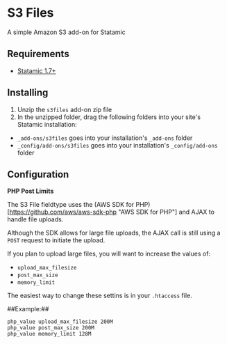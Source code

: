 # S3 Files
A simple Amazon S3 add-on for Statamic

## Requirements
- [Statamic 1.7+](http://statamic.com/ "Statamic")

## Installing
1. Unzip the `s3files` add-on zip file
2. In the unzipped folder, drag the following folders into your site's Statamic installation:

- `_add-ons/s3files` goes into your installation's `_add-ons` folder
- `_config/add-ons/s3files` goes into your installation's `_config/add-ons` folder

## Configuration

**PHP Post Limits**

The S3 File fieldtype uses the (AWS SDK for PHP)[https://github.com/aws/aws-sdk-php "AWS SDK for PHP"] and AJAX to handle file uploads.

Although the SDK allows for large file uploads, the AJAX call is still using a `POST` request to initiate the upload.

If you plan to upload large files, you will want to increase the values of:

- `upload_max_filesize`
- `post_max_size`
- `memory_limit`

The easiest way to change these settins is in your `.htaccess` file.

##Example:##

```
php_value upload_max_filesize 200M
php_value post_max_size 200M
php_value memory_limit 128M
```

